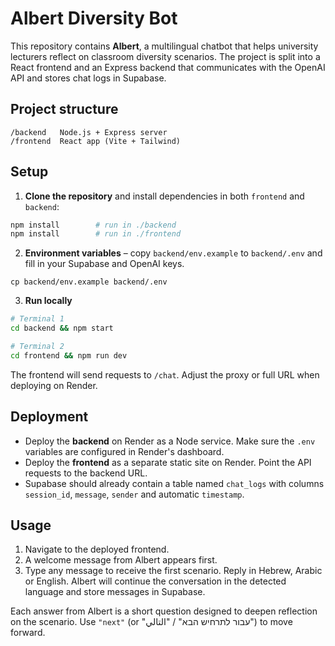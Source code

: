 # Albert Diversity Bot

This repository contains **Albert**, a multilingual chatbot that helps university lecturers reflect on classroom diversity scenarios. The project is split into a React frontend and an Express backend that communicates with the OpenAI API and stores chat logs in Supabase.

## Project structure

```
/backend   Node.js + Express server
/frontend  React app (Vite + Tailwind)
```

## Setup

1. **Clone the repository** and install dependencies in both `frontend` and `backend`:

```bash
npm install        # run in ./backend
npm install        # run in ./frontend
```

2. **Environment variables** – copy `backend/env.example` to `backend/.env` and fill in your Supabase and OpenAI keys.

```
cp backend/env.example backend/.env
```

3. **Run locally**

```bash
# Terminal 1
cd backend && npm start

# Terminal 2
cd frontend && npm run dev
```

The frontend will send requests to `/chat`. Adjust the proxy or full URL when deploying on Render.

## Deployment

- Deploy the **backend** on Render as a Node service. Make sure the `.env` variables are configured in Render's dashboard.
- Deploy the **frontend** as a separate static site on Render. Point the API requests to the backend URL.
- Supabase should already contain a table named `chat_logs` with columns `session_id`, `message`, `sender` and automatic `timestamp`.

## Usage

1. Navigate to the deployed frontend.
2. A welcome message from Albert appears first.
3. Type any message to receive the first scenario. Reply in Hebrew, Arabic or English. Albert will continue the conversation in the detected language and store messages in Supabase.

Each answer from Albert is a short question designed to deepen reflection on the scenario. Use `"next"` (or "עבור לתרחיש הבא" / "التالي") to move forward.
